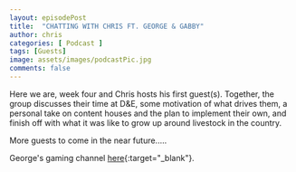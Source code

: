 ```yaml
---
layout: episodePost
title:  "CHATTING WITH CHRIS FT. GEORGE & GABBY"
author: chris
categories: [ Podcast ]
tags: [Guests]
image: assets/images/podcastPic.jpg
comments: false
---
```


Here we are, week four and Chris hosts his first guest(s). Together, the group discusses their time at D&E, some motivation of what drives them, a personal take on content houses and the plan to implement their own, and finish off with what it was like to grow up around livestock in the country.

More guests to come in the near future.....

George's gaming channel [here](https://www.youtube.com/channel/UCj0yjq7hekMmM6h42Dd5-sw){:target="_blank"}.